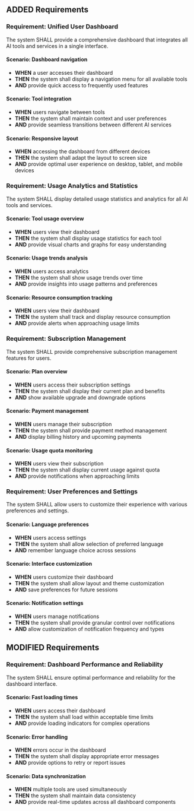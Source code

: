 ## ADDED Requirements
### Requirement: Unified User Dashboard
The system SHALL provide a comprehensive dashboard that integrates all AI tools and services in a single interface.

#### Scenario: Dashboard navigation
- **WHEN** a user accesses their dashboard
- **THEN** the system shall display a navigation menu for all available tools
- **AND** provide quick access to frequently used features

#### Scenario: Tool integration
- **WHEN** users navigate between tools
- **THEN** the system shall maintain context and user preferences
- **AND** provide seamless transitions between different AI services

#### Scenario: Responsive layout
- **WHEN** accessing the dashboard from different devices
- **THEN** the system shall adapt the layout to screen size
- **AND** provide optimal user experience on desktop, tablet, and mobile devices

### Requirement: Usage Analytics and Statistics
The system SHALL display detailed usage statistics and analytics for all AI tools and services.

#### Scenario: Tool usage overview
- **WHEN** users view their dashboard
- **THEN** the system shall display usage statistics for each tool
- **AND** provide visual charts and graphs for easy understanding

#### Scenario: Usage trends analysis
- **WHEN** users access analytics
- **THEN** the system shall show usage trends over time
- **AND** provide insights into usage patterns and preferences

#### Scenario: Resource consumption tracking
- **WHEN** users view their dashboard
- **THEN** the system shall track and display resource consumption
- **AND** provide alerts when approaching usage limits

### Requirement: Subscription Management
The system SHALL provide comprehensive subscription management features for users.

#### Scenario: Plan overview
- **WHEN** users access their subscription settings
- **THEN** the system shall display their current plan and benefits
- **AND** show available upgrade and downgrade options

#### Scenario: Payment management
- **WHEN** users manage their subscription
- **THEN** the system shall provide payment method management
- **AND** display billing history and upcoming payments

#### Scenario: Usage quota monitoring
- **WHEN** users view their subscription
- **THEN** the system shall display current usage against quota
- **AND** provide notifications when approaching limits

### Requirement: User Preferences and Settings
The system SHALL allow users to customize their experience with various preferences and settings.

#### Scenario: Language preferences
- **WHEN** users access settings
- **THEN** the system shall allow selection of preferred language
- **AND** remember language choice across sessions

#### Scenario: Interface customization
- **WHEN** users customize their dashboard
- **THEN** the system shall allow layout and theme customization
- **AND** save preferences for future sessions

#### Scenario: Notification settings
- **WHEN** users manage notifications
- **THEN** the system shall provide granular control over notifications
- **AND** allow customization of notification frequency and types

## MODIFIED Requirements
### Requirement: Dashboard Performance and Reliability
The system SHALL ensure optimal performance and reliability for the dashboard interface.

#### Scenario: Fast loading times
- **WHEN** users access their dashboard
- **THEN** the system shall load within acceptable time limits
- **AND** provide loading indicators for complex operations

#### Scenario: Error handling
- **WHEN** errors occur in the dashboard
- **THEN** the system shall display appropriate error messages
- **AND** provide options to retry or report issues

#### Scenario: Data synchronization
- **WHEN** multiple tools are used simultaneously
- **THEN** the system shall maintain data consistency
- **AND** provide real-time updates across all dashboard components


